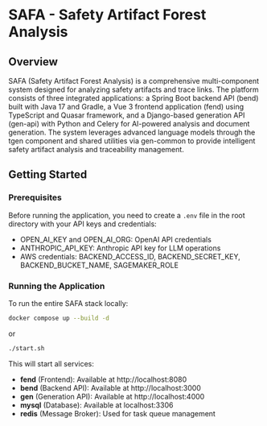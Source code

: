 # SAFA - Safety Artifact Forest Analysis

## Overview

SAFA (Safety Artifact Forest Analysis) is a comprehensive multi-component system designed for analyzing safety artifacts and trace links. The platform consists of three integrated applications: a Spring Boot backend API (bend) built with Java 17 and Gradle, a Vue 3 frontend application (fend) using TypeScript and Quasar framework, and a Django-based generation API (gen-api) with Python and Celery for AI-powered analysis and document generation. The system leverages advanced language models through the tgen component and shared utilities via gen-common to provide intelligent safety artifact analysis and traceability management.

## Getting Started

### Prerequisites

Before running the application, you need to create a `.env` file in the root directory with your API keys and credentials:

- OPEN_AI_KEY and OPEN_AI_ORG: OpenAI API credentials
- ANTHROPIC_API_KEY: Anthropic API key for LLM operations
- AWS credentials: BACKEND_ACCESS_ID, BACKEND_SECRET_KEY, BACKEND_BUCKET_NAME, SAGEMAKER_ROLE

### Running the Application

To run the entire SAFA stack locally:

```bash
docker compose up --build -d
```
or
```bash
./start.sh
```

This will start all services:
- **fend** (Frontend): Available at http://localhost:8080
- **bend** (Backend API): Available at http://localhost:3000
- **gen** (Generation API): Available at http://localhost:4000
- **mysql** (Database): Available at localhost:3306
- **redis** (Message Broker): Used for task queue management
